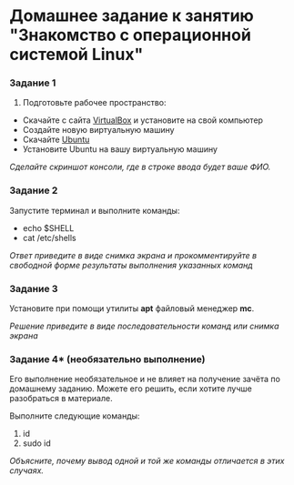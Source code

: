 # Домашнее задание к занятию "Знакомство с операционной системой Linux"

### Задание 1

1. Подготовьте рабочее пространство:

- Скачайте с сайта [VirtualBox](https://www.virtualbox.org/) и установите на свой компьютер
- Создайте новую виртуальную машину
- Скачайте [Ubuntu](https://ubuntu.com/download/desktop)
- Установите Ubuntu на вашу виртуальную машину

*Сделайте скриншот консоли, где в строке ввода будет ваше ФИО.*



### Задание 2

Запустите терминал и выполните команды:

- echo $SHELL
- cat /etc/shells

*Ответ приведите в виде снимка экрана и прокомментируйте в свободной форме результаты выполнения указанных команд*


### Задание 3

Установите при помощи утилиты **apt** файловый менеджер **mc**. 

*Решение приведите в виде последовательности команд или снимка экрана*


### Задание 4* (необязательно выполнение)
Его выполнение необязательное и не влияет на получение зачёта по домашнему заданию. Можете его решить, если хотите лучше разобраться в материале.

Выполните следующие команды:

1. id
2. sudo id

*Объясните, почему вывод одной и той же команды отличается в этих случаях.*
